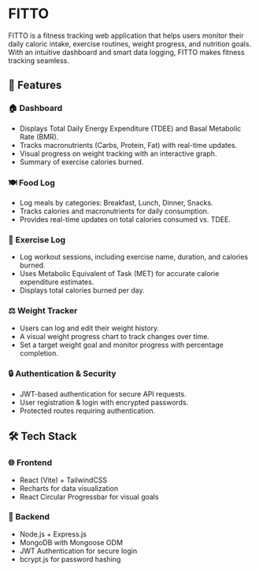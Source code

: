# FITTO
FITTO is a fitness tracking web application that helps users monitor their daily caloric intake, exercise routines, weight progress, and nutrition goals. With an intuitive dashboard and smart data logging, FITTO makes fitness tracking seamless.

## 🚀 Features

### 🏠 Dashboard
- Displays Total Daily Energy Expenditure (TDEE) and Basal Metabolic Rate (BMR).
- Tracks macronutrients (Carbs, Protein, Fat) with real-time updates.
- Visual progress on weight tracking with an interactive graph.
- Summary of exercise calories burned.

### 🍽️ Food Log
- Log meals by categories: Breakfast, Lunch, Dinner, Snacks.
- Tracks calories and macronutrients for daily consumption.
- Provides real-time updates on total calories consumed vs. TDEE.

### 💪 Exercise Log
- Log workout sessions, including exercise name, duration, and calories burned.
- Uses Metabolic Equivalent of Task (MET) for accurate calorie expenditure estimates.
- Displays total calories burned per day.

### ⚖️ Weight Tracker
- Users can log and edit their weight history.
- A visual weight progress chart to track changes over time.
- Set a target weight goal and monitor progress with percentage completion.

### 🔒 Authentication & Security
- JWT-based authentication for secure API requests.
- User registration & login with encrypted passwords.
- Protected routes requiring authentication.

## 🛠️ Tech Stack

### 🌐 Frontend
- React (Vite) + TailwindCSS
- Recharts for data visualization
- React Circular Progressbar for visual goals

### 🔧 Backend
- Node.js + Express.js
- MongoDB with Mongoose ODM
- JWT Authentication for secure login
- bcrypt.js for password hashing
